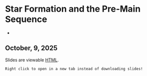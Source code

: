 # Star Formation and the Pre-Main Sequence
-

## October, 9, 2025


Slides are viewable [HTML](day_13.html).


```{note}
Right click to open in a new tab instead of downloading slides!
```